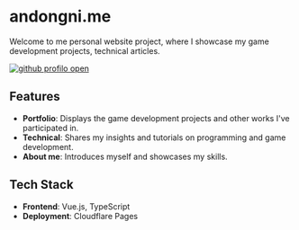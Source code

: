 # andongni.me

Welcome to me personal website project, where I showcase my game development projects, technical articles.

[![github profilo open](https://hackmd.io/_uploads/BJ360C7aR.jpg)](https://andongni.me)

## Features
- **Portfolio**: Displays the game development projects and other works I've participated in.
- **Technical**: Shares my insights and tutorials on programming and game development.
- **About me**: Introduces myself and showcases my skills.

## Tech Stack
- **Frontend**: Vue.js, TypeScript
- **Deployment**: Cloudflare Pages

